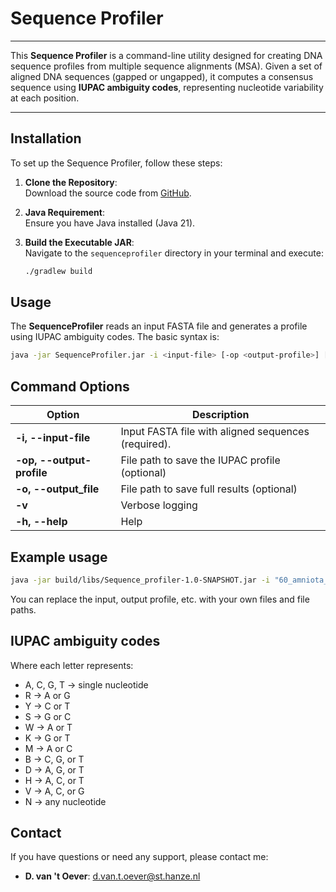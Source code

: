 # Sequence Profiler

---

This **Sequence Profiler** is a command-line utility designed for creating DNA sequence profiles from multiple sequence alignments (MSA). Given a set of aligned DNA sequences (gapped or ungapped), it computes a consensus sequence using **IUPAC ambiguity codes**, representing nucleotide variability at each position.

---

## Installation

To set up the Sequence Profiler, follow these steps:

1. **Clone the Repository**:  
   Download the source code from [GitHub](https://github.com/DemiOever/Sequence_profiler).

2. **Java Requirement**:  
   Ensure you have Java installed (Java 21).

3. **Build the Executable JAR**:  
   Navigate to the `sequenceprofiler` directory in your terminal and execute:
   ```bash
   ./gradlew build
    ```
   
## Usage

The **SequenceProfiler** reads an input FASTA file and generates a profile using IUPAC ambiguity codes. The basic syntax is:

```bash
java -jar SequenceProfiler.jar -i <input-file> [-op <output-profile>] [-o <output-file>] [-v]
```

## Command Options

| Option                  | Description                                         |
|-------------------------|-----------------------------------------------------|
| **-i, --input-file**    | Input FASTA file with aligned sequences (required). |
| **-op, --output-profile** | File path to save the IUPAC profile (optional)      |
| **-o, --output_file**   | File path to save full results (optional)           |
| **-v**                  | Verbose logging                                     |
| **-h, --help**                    | Help                            |

## Example usage

```bash
java -jar build/libs/Sequence_profiler-1.0-SNAPSHOT.jar -i "60_amniota_vertebrates_Mercator_Pecan.fa" -op profile.txt
```
You can replace the input, output profile, etc. with your own files and file paths.

## IUPAC ambiguity codes

Where each letter represents:

- A, C, G, T  -> single nucleotide
- R           -> A or G
- Y           -> C or T
- S           -> G or C
- W           -> A or T
- K           -> G or T
- M           -> A or C
- B           -> C, G, or T
- D           -> A, G, or T
- H           -> A, C, or T
- V           -> A, C, or G
- N           -> any nucleotide

## Contact

If you have questions or need any support, please contact me:

- **D. van 't Oever**: [d.van.t.oever@st.hanze.nl](mailto:d.van.t.oever@st.hanze.nl)